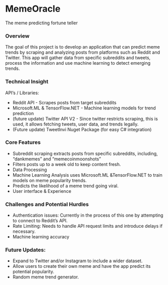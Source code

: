 # MemeOracle
The meme predicting fortune teller

### Overview

The goal of this project is to develop an application that can predict meme trends by scraping and analyzing posts from platforms such as Reddit and Twitter. This app will gather data from specific subreddits and tweets, process the information and use machine learning to detect emerging trends.

### Technical Insight

API’s / Libraries:
* Reddit API - Scrapes posts from target subreddits
* Microsoft.ML & TensorFlow.NET - Machine learning models for trend prediction
* (future update) Twitter API V2 - Since twitter restricts scraping, this is used, it allows fetching tweets, user data, and trends legally.
* (Future update) TweetInvi Nuget Package (for easy C# integration)

### Core Features

* Subreddit scraping extracts posts from specific subreddits, including, “dankmemes” and “memecoinmoonshots”
* Filters posts up to a week old to keep content fresh.
* Data Processing
* Machine Learning Analysis uses Microsoft.ML &TensorFlow.NET to train models on meme popularity trends.
* Predicts the likelihood of a meme trend going viral.
* User interface & Experience


### Challenges and Potential Hurdles

* Authentication issues: Currently in the process of this one by attempting to connect to Reddit’s API. 
* Rate Limiting: Needs to handle API request limits and introduce delays if necessary.
* Machine learning accuracy

### Future Updates:

* Expand to Twitter and/or Instagram to include a wider dataset.
* Allow users to create their own meme and have the app predict its potential popularity.
* Random meme trend generator.



